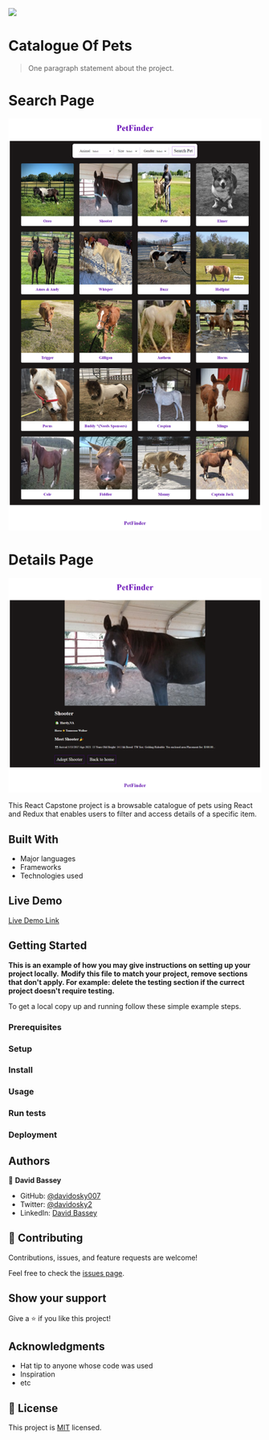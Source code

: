 ![](https://img.shields.io/badge/Microverse-blueviolet)

# Catalogue Of Pets

> One paragraph statement about the project.

# Search Page

![screenshot](./public/ss-one.png)

# Details Page

![screenshot](./public/ss-two.png)

This React Capstone project is a browsable catalogue of pets using React and Redux that enables users to filter and access details of a specific item.

## Built With

- Major languages
- Frameworks
- Technologies used

## Live Demo

[Live Demo Link](https://pets-catalogie.herokuapp.com/)

## Getting Started

**This is an example of how you may give instructions on setting up your project locally.**
**Modify this file to match your project, remove sections that don't apply. For example: delete the testing section if the currect project doesn't require testing.**

To get a local copy up and running follow these simple example steps.

### Prerequisites

### Setup

### Install

### Usage

### Run tests

### Deployment

## Authors

👤 **David Bassey**

- GitHub: [@davidosky007](https://github.com/davidosky007)
- Twitter: [@davidosky2](https://twitter.com/Davidosky2)
- LinkedIn: [David Bassey](https://www.linkedin.com/in/david-bassey-akan/)

## 🤝 Contributing

Contributions, issues, and feature requests are welcome!

Feel free to check the [issues page](issues/).

## Show your support

Give a ⭐️ if you like this project!

## Acknowledgments

- Hat tip to anyone whose code was used
- Inspiration
- etc

## 📝 License

This project is [MIT](lic.url) licensed.

